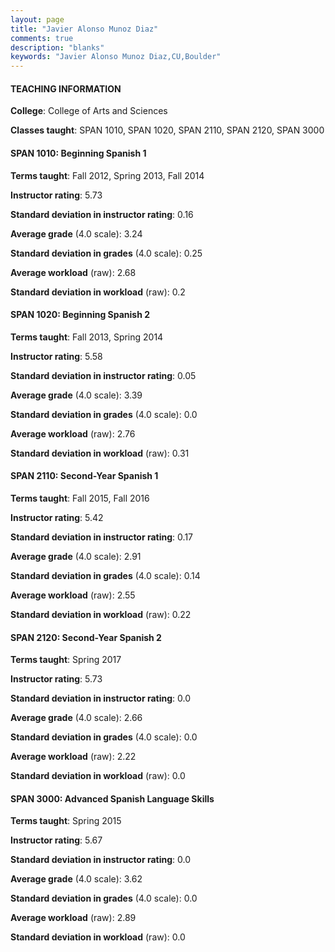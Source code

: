 ```yaml
---
layout: page
title: "Javier Alonso Munoz Diaz" 
comments: true
description: "blanks"
keywords: "Javier Alonso Munoz Diaz,CU,Boulder"
---
```

<head>
<script src="https://ajax.googleapis.com/ajax/libs/jquery/2.1.3/jquery.min.js"></script>
<script src="https://dl.dropboxusercontent.com/s/pc42nxpaw1ea4o9/highcharts.js?dl=0"></script>
<!-- <script src="../assets/js/highcharts.js"></script> -->
<style type="text/css">@font-face {
	font-family: "Bebas Neue";
	src: url(https://www.filehosting.org/file/details/544349/BebasNeue Regular.otf) format("opentype");
	}
	h1.Bebas { 
		font-family: "Bebas Neue", Verdana, Tahoma;
	}
</style>
</head>
	   
#### TEACHING INFORMATION

**College**: College of Arts and Sciences

**Classes taught**: SPAN 1010, SPAN 1020, SPAN 2110, SPAN 2120, SPAN 3000

#### SPAN 1010: Beginning Spanish 1

**Terms taught**: Fall 2012, Spring 2013, Fall 2014

**Instructor rating**: 5.73

**Standard deviation in instructor rating**: 0.16

**Average grade** (4.0 scale): 3.24

**Standard deviation in grades** (4.0 scale): 0.25

**Average workload** (raw): 2.68

**Standard deviation in workload** (raw): 0.2

#### SPAN 1020: Beginning Spanish 2

**Terms taught**: Fall 2013, Spring 2014

**Instructor rating**: 5.58

**Standard deviation in instructor rating**: 0.05

**Average grade** (4.0 scale): 3.39

**Standard deviation in grades** (4.0 scale): 0.0

**Average workload** (raw): 2.76

**Standard deviation in workload** (raw): 0.31

#### SPAN 2110: Second-Year Spanish 1

**Terms taught**: Fall 2015, Fall 2016

**Instructor rating**: 5.42

**Standard deviation in instructor rating**: 0.17

**Average grade** (4.0 scale): 2.91

**Standard deviation in grades** (4.0 scale): 0.14

**Average workload** (raw): 2.55

**Standard deviation in workload** (raw): 0.22

#### SPAN 2120: Second-Year Spanish 2

**Terms taught**: Spring 2017

**Instructor rating**: 5.73

**Standard deviation in instructor rating**: 0.0

**Average grade** (4.0 scale): 2.66

**Standard deviation in grades** (4.0 scale): 0.0

**Average workload** (raw): 2.22

**Standard deviation in workload** (raw): 0.0

#### SPAN 3000: Advanced Spanish Language Skills

**Terms taught**: Spring 2015

**Instructor rating**: 5.67

**Standard deviation in instructor rating**: 0.0

**Average grade** (4.0 scale): 3.62

**Standard deviation in grades** (4.0 scale): 0.0

**Average workload** (raw): 2.89

**Standard deviation in workload** (raw): 0.0

